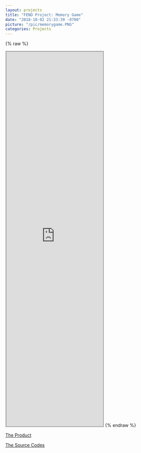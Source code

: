 ```yaml
---
layout: projects
title: "FEND Project: Memory Game"
date: "2018-10-02 21:33:39 -0700"
picture: "/pic/memorygame.PNG"
categories: Projects
---
```


{% raw %}
<iframe marginwidth="0" marginheight="0" width="60%" height="30%" style="border: 3px ridge #cccccc;text-align:center" src="https://curious-yu.github.io/fend-project-memory-game/"></iframe>
{% endraw %}

[The Product](https://curious-yu.github.io/fend-project-memory-game/)

[The Source Codes](https://github.com/Curious-Yu/fend-project-memory-game)

